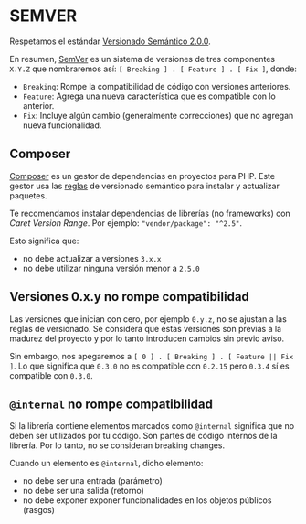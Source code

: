 # SEMVER

Respetamos el estándar [Versionado Semántico 2.0.0](https://semver.org/lang/es/).

En resumen, [SemVer](https://semver.org/) es un sistema de versiones de tres componentes `X.Y.Z`
que nombraremos así: `[ Breaking ] . [ Feature ] . [ Fix ]`, donde:

- `Breaking`: Rompe la compatibilidad de código con versiones anteriores.
- `Feature`: Agrega una nueva característica que es compatible con lo anterior.
- `Fix`: Incluye algún cambio (generalmente correcciones) que no agregan nueva funcionalidad.

## Composer

[Composer](https://getcomposer.org/) es un gestor de dependencias en proyectos para PHP.
Este gestor usa las [reglas](https://getcomposer.org/doc/articles/versions.md)
de versionado semántico para instalar y actualizar paquetes.

Te recomendamos instalar dependencias de librerías (no frameworks) con *Caret Version Range*.
Por ejemplo: `"vendor/package": "^2.5"`.

Esto significa que:

- no debe actualizar a versiones `3.x.x`
- no debe utilizar ninguna versión menor a `2.5.0`

## Versiones 0.x.y no rompe compatibilidad

Las versiones que inician con cero, por ejemplo `0.y.z`, no se ajustan a las reglas de versionado.
Se considera que estas versiones son previas a la madurez del proyecto y por lo tanto
introducen cambios sin previo aviso.

Sin embargo, nos apegaremos a `[ 0 ] . [ Breaking ] . [ Feature || Fix ]`. Lo que significa que `0.3.0`
no es compatible con `0.2.15` pero `0.3.4` sí es compatible con `0.3.0`.

## `@internal` no rompe compatibilidad

Si la librería contiene elementos marcados como `@internal` significa que no deben ser utilizados
por tu código. Son partes de código internos de la librería.
Por lo tanto, no se consideran breaking changes.

Cuando un elemento es `@internal`, dicho elemento:

- no debe ser una entrada (parámetro)
- no debe ser una salida (retorno)
- no debe exponer exponer funcionalidades en los objetos públicos (rasgos)
